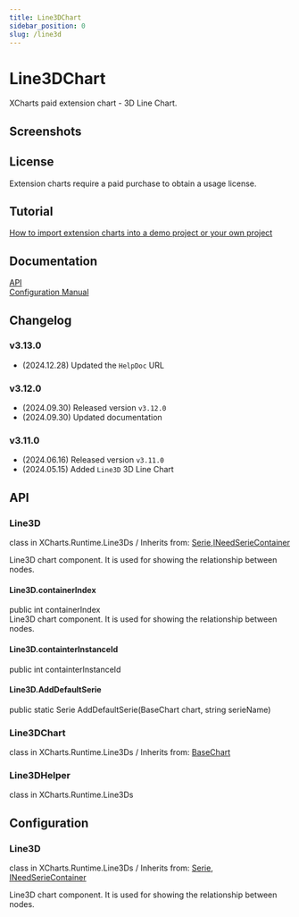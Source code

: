 ```yaml
---
title: Line3DChart
sidebar_position: 0
slug: /line3d
---
```


# Line3DChart

XCharts paid extension chart - 3D Line Chart.

## Screenshots

## License

Extension charts require a paid purchase to obtain a usage license.

## Tutorial

[How to import extension charts into a demo project or your own project](https://github.com/XCharts-Team/XCharts-Demo)

## Documentation

[API](#api)  
[Configuration Manual](#Configuration)

## Changelog

### v3.13.0

* (2024.12.28) Updated the `HelpDoc` URL

### v3.12.0

* (2024.09.30) Released version `v3.12.0`
* (2024.09.30) Updated documentation

### v3.11.0

* (2024.06.16) Released version `v3.11.0`
* (2024.05.15) Added `Line3D` 3D Line Chart

## API

### Line3D

class in XCharts.Runtime.Line3Ds / Inherits from: [Serie](https://xcharts-team.github.io/docs/api#serie),[INeedSerieContainer](https://xcharts-team.github.io/docs/api#ineedseriecontainer)

Line3D chart component. It is used for showing the relationship between nodes.

#### Line3D.containerIndex

public int containerIndex  
Line3D chart component. It is used for showing the relationship between nodes.

#### Line3D.containterInstanceId

public int containterInstanceId  

#### Line3D.AddDefaultSerie

public static Serie AddDefaultSerie(BaseChart chart, string serieName)  

### Line3DChart

class in XCharts.Runtime.Line3Ds / Inherits from: [BaseChart](https://xcharts-team.github.io/docs/api#basechart)

### Line3DHelper

class in XCharts.Runtime.Line3Ds

## Configuration

### Line3D

class in XCharts.Runtime.Line3Ds / Inherits from: [Serie](https://xcharts-team.github.io/docs/configuration#serie), [INeedSerieContainer](https://xcharts-team.github.io/docs/configuration#ineedseriecontainer)

Line3D chart component. It is used for showing the relationship between nodes.